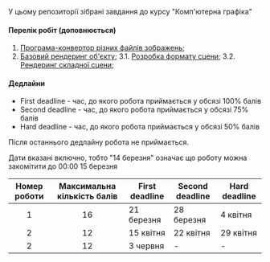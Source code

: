 У цьому репозиторії зібрані завдання до курсу "Комп'ютерна графіка"

#### Перелік робіт (доповнюється)
1. [Програма-конвертор різних файлів зображень](./assignment_1.md);
2. [Базовий рендеринг об'єкту](./assignment_2.md);
3.1. [Розробка формату сцени](./assignment_3_1.md);
3.2. [Рендеринг складної сцени](./assignment_3_2.md); 

#### Дедлайни

- First deadline - час, до якого робота приймається у обсязі 100% балів
- Second deadline - час, до якого робота приймається у обсязі 75% балів
- Hard deadline - час, до якого робота приймається у обсязі 50% балів

Після останнього дедлайну робота не приймається.

Дати вказані включно, тобто "14 березня" означає що роботу можна закомітити до 00:00 15 березня

|Номер роботи|Максимальна кількість балів|First deadline|Second deadline|Hard deadline|
|:----------:|:-------------------------:|-------------|-------------|-------------|
|1|16|21 березня|28 березня|4 квітня|
|2|12|15 квітня|22 квітня|29 квітня|
|2|12|3 червня|-|-|
